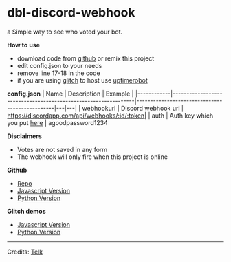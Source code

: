 dbl-discord-webhook
=================
a Simple way to see who voted your bot.

__How to use__
* download code from [github](https://github.com/telkenes/dbl-discord-webhook) or remix this project
* edit config.json to your needs
* remove line 17-18 in the code
* if you are using [glitch](https://glitch.com) to host use [uptimerobot](https://uptimerobot.com)

__config.json__
| Name       | Description                                                    | Example                                       |
|------------|----------------------------------------------------------------|------------------------------------------------|---|---|
| webhookurl | Discord webhook url                                            | https://discordapp.com/api/webhooks/:id/:token|
| auth       | Auth key which you put [here](https://i.imgur.com/I7Bd2Rd.png) | agoodpassword1234 

__Disclaimers__
* Votes are not saved in any form
* The webhook will only fire when this project is online

__Github__
* [Repo](https://github.com/telkenes/dbl-discord-webhook)
* [Javascript Version](https://github.com/telkenes/dbl-discord-webhook#javascript)
* [Python Version](https://github.com/telkenes/dbl-discord-webhook#python)

__Glitch demos__
* [Javascript Version](https://glitch.com/~dbl-discord-webhook-js)
* [Python Version](https://glitch.com/~dbl-discord-webhook-py)

-------------------
Credits: [Telk](https://github.com/telkenes)
